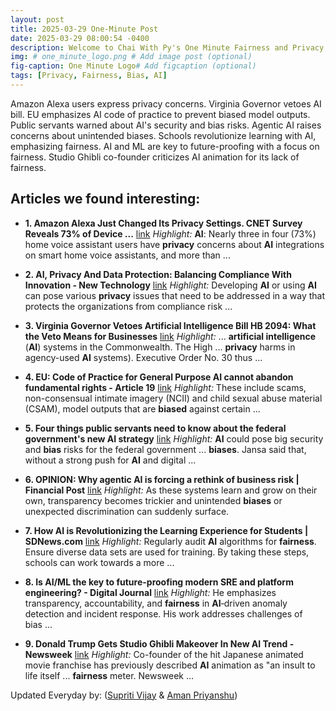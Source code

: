 ```yaml
---
layout: post
title: 2025-03-29 One-Minute Post
date: 2025-03-29 08:00:54 -0400
description: Welcome to Chai With Py's One Minute Fairness and Privacy, which aims to provide you the current happenings in the world of Fairness, Privacy, and AI.
img: # one_minute_logo.png # Add image post (optional)
fig-caption: One Minute Logo# Add figcaption (optional)
tags: [Privacy, Fairness, Bias, AI]
---
```


Amazon Alexa users express privacy concerns. Virginia Governor vetoes AI bill. EU emphasizes AI code of practice to prevent biased model outputs. Public servants warned about AI's security and bias risks. Agentic AI raises concerns about unintended biases. Schools revolutionize learning with AI, emphasizing fairness. AI and ML are key to future-proofing with a focus on fairness. Studio Ghibli co-founder criticizes AI animation for its lack of fairness.

## Articles we found interesting:

- **1. Amazon Alexa Just Changed Its <b>Privacy</b> Settings. CNET Survey Reveals 73% of Device ...** [link](https://www.cnet.com/home/smart-home/amazon-alexa-just-changed-its-privacy-settings-cnet-survey-reveals-73-of-device-users-were-already-worried/)
_Highlight:_ <b>AI</b>: Nearly three in four (73%) home voice assistant users have <b>privacy</b> concerns about <b>AI</b> integrations on smart home voice assistants, and more than&nbsp;...

- **2. <b>AI</b>, <b>Privacy</b> And Data Protection: Balancing Compliance With Innovation - New Technology** [link](https://www.mondaq.com/canada/new-technology/1603014/ai-privacy-and-data-protection-balancing-compliance-with-innovation)
_Highlight:_ Developing <b>AI</b> or using <b>AI</b> can pose various <b>privacy</b> issues that need to be addressed in a way that protects the organizations from compliance risk&nbsp;...

- **3. Virginia Governor Vetoes <b>Artificial Intelligence</b> Bill HB 2094: What the Veto Means for Businesses** [link](https://ogletree.com/insights-resources/blog-posts/virginia-governor-vetoes-artificial-intelligence-bill-hb-2094-what-the-veto-means-for-businesses/)
_Highlight:_ ... <b>artificial intelligence</b> (<b>AI</b>) systems in the Commonwealth. The High ... <b>privacy</b> harms in agency-used <b>AI</b> systems). Executive Order No. 30 thus&nbsp;...

- **4. EU: Code of Practice for General Purpose <b>AI</b> cannot abandon fundamental rights - Article 19** [link](https://www.article19.org/resources/eu-code-for-practice-on-general-purpose-ai-cannot-abandon-fundamental-rights/)
_Highlight:_ These include scams, non-consensual intimate imagery (NCII) and child sexual abuse material (CSAM), model outputs that are <b>biased</b> against certain&nbsp;...

- **5. Four things public servants need to know about the federal government&#39;s new <b>AI</b> strategy** [link](https://ottawacitizen.com/public-service/public-servants-ai-strategy)
_Highlight:_ <b>AI</b> could pose big security and <b>bias</b> risks for the federal government ... <b>biases</b>. Jansa said that, without a strong push for <b>AI</b> and digital&nbsp;...

- **6. OPINION: Why agentic <b>AI</b> is forcing a rethink of business risk | Financial Post** [link](https://financialpost.com/technology/tech-news/opinion-why-agentic-ai-is-forcing-a-rethink-of-business-risk)
_Highlight:_ As these systems learn and grow on their own, transparency becomes trickier and unintended <b>biases</b> or unexpected discrimination can suddenly surface.

- **7. How <b>AI</b> is Revolutionizing the Learning Experience for Students | SDNews.com** [link](https://sdnews.com/how-ai-is-revolutionizing-the-learning-experience-for-students/)
_Highlight:_ Regularly audit <b>AI</b> algorithms for <b>fairness</b>. Ensure diverse data sets are used for training. By taking these steps, schools can work towards a more&nbsp;...

- **8. Is <b>AI</b>/ML the key to future-proofing modern SRE and platform engineering? - Digital Journal** [link](https://www.digitaljournal.com/tech-science/is-ai-ml-the-key-to-future-proofing-modern-sre-and-platform-engineering/article)
_Highlight:_ He emphasizes transparency, accountability, and <b>fairness</b> in <b>AI</b>‐driven anomaly detection and incident response. His work addresses challenges of bias&nbsp;...

- **9. Donald Trump Gets Studio Ghibli Makeover In New <b>AI</b> Trend - Newsweek** [link](https://www.newsweek.com/donald-trump-studio-ghibli-ai-trend-2051351)
_Highlight:_ Co-founder of the hit Japanese animated movie franchise has previously described <b>AI</b> animation as &quot;an insult to life itself ... <b>fairness</b> meter. Newsweek&nbsp;...


Updated Everyday by: (<a href="https://supritivijay.github.io/">Supriti Vijay</a> & <a href="https://amanpriyanshu.github.io/">Aman Priyanshu</a>)
